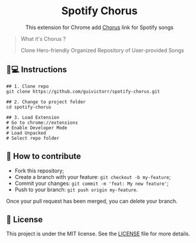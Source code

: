 <h1 align='center'>Spotify Chorus</h1>
<p align='center'>This extension for Chrome add <a href="https://chorus.fightthe.pw/">Chorus</a> link for Spotify songs</p>

> What it's Chorus ?
> 
> Clone Hero-friendly Organized Repository of User-provided Songs

## 📱💻 Instructions

```
## 1. Clone repo
git clone https://github.com/guivictorr/spotify-chorus.git

## 2. Change to project folder
cd spotify-chorus

## 3. Load Extension
# Go to chrome://extensions
# Enable Developer Mode
# Load Unpacked
# Select repo folder
```

## 🤔 How to contribute

- Fork this repository;
- Create a branch with your feature: `git checkout -b my-feature`;
- Commit your changes: `git commit -m 'feat: My new feature'`;
- Push to your branch: `git push origin my-feature`.

Once your pull request has been merged, you can delete your branch.

## 📝 License

This project is under the MIT license. See the [LICENSE](https://github.com/guivictorr/spotify-chorus/blob/main/LICENSE) file for more details.
